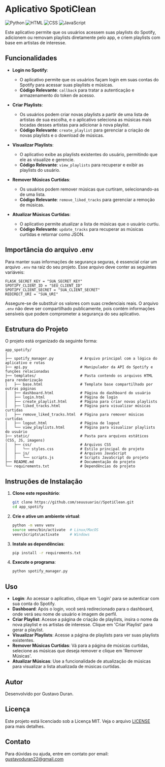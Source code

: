 # Aplicativo SpotiClean
![Python](https://img.shields.io/badge/python-3670A0?style=for-the-badge&logo=python&logoColor=ffdd54)
![HTML](https://img.shields.io/badge/HTML-E34F26?style=for-the-badge&logo=html5&logoColor=ffffff)
![CSS](https://img.shields.io/badge/CSS-1572B6?style=for-the-badge&logo=css3&logoColor=ffffff)
![JavaScript](https://img.shields.io/badge/JavaScript-F7DF1E?style=for-the-badge&logo=javascript&logoColor=000000)

Este aplicativo permite que os usuários acessem suas playlists do Spotify, adicionem ou removam playlists diretamente pelo app, e criem playlists com base em artistas de interesse.

## Funcionalidades

- **Login no Spotify**: 
  - O aplicativo permite que os usuários façam login em suas contas do Spotify para acessar suas playlists e músicas.
  - **Código Relevante**: `callback` para tratar a autenticação e armazenamento do token de acesso.

- **Criar Playlists**: 
  - Os usuários podem criar novas playlists a partir de uma lista de artistas de sua escolha, e o aplicativo seleciona as músicas mais tocadas desses artistas para adicionar à nova playlist.
  - **Código Relevante**: `create_playlist` para gerenciar a criação de novas playlists e o download de músicas.

- **Visualizar Playlists**: 
  - O aplicativo exibe as playlists existentes do usuário, permitindo que ele as visualize e gerencie.
  - **Código Relevante**: `view_playlists` para recuperar e exibir as playlists do usuário.

- **Remover Músicas Curtidas**: 
  - Os usuários podem remover músicas que curtiram, selecionando-as de uma lista.
  - **Código Relevante**: `remove_liked_tracks` para gerenciar a remoção de músicas.

- **Atualizar Músicas Curtidas**: 
  - O aplicativo permite atualizar a lista de músicas que o usuário curtiu.
  - **Código Relevante**: `update_tracks` para recuperar as músicas curtidas e retornar como JSON.

## Importância do arquivo .env

Para manter suas informações de segurança seguras, é essencial criar um arquivo `.env` na raiz do seu projeto. Esse arquivo deve conter as seguintes variáveis:

```plaintext
FLASK_SECRET_KEY = "SUA_SECRET_KEY" 
SPOTIPY_CLIENT_ID = "SEU_CLIENT_ID" 
SPOTIPY_CLIENT_SECRET = "SUA_CLIENT_SECRET" 
REDIRECT_URI = "SUA_URI"
```

Assegure-se de substituir os valores com suas credenciais reais. O arquivo `.env` não deve ser compartilhado publicamente, pois contém informações sensíveis que podem comprometer a segurança do seu aplicativo.

## Estrutura do Projeto

O projeto está organizado da seguinte forma:

```
app_spotify/
│
├── spotify_manager.py            # Arquivo principal com a lógica do aplicativo e rotas
├── api.py                        # Manipulador da API do Spotify e funções relacionadas
├── templates/                    # Pasta contendo os arquivos HTML para renderização
│   ├── base.html                 # Template base compartilhado por outras páginas
│   ├── dashboard.html            # Página do dashboard do usuário
│   ├── login.html                # Página de login
│   ├── create_playlist.html      # Página para criar novas playlists
│   ├── liked_tracks.html         # Página para visualizar músicas curtidas
│   ├── remove_liked_tracks.html  # Página para remover músicas curtidas
│   ├── logout.html               # Página de logout
│   └── view_playlists.html       # Página para visualizar playlists do usuário
├── static/                       # Pasta para arquivos estáticos (CSS, JS, imagens)
│   ├── css/                      # Arquivos CSS
│   │   └── styles.css            # Estilo principal do projeto
│   ├── js/                       # Arquivos JavaScript
│   │   └── scripts.js            # Scripts JavaScript do projeto
├── README.md                     # Documentação do projeto
└── requirements.txt              # Dependências do projeto
```

## Instruções de Instalação

1. **Clone este repositório**:
   ```bash
   git clone https://github.com/seuusuario//SpotiClean.git
   cd app_spotify
   ```

2. **Crie e ative um ambiente virtual**:
   ```bash
   python -m venv venv
   source venv/bin/activate  # Linux/MacOS
   venv\Scripts\activate     # Windows
   ```

3. **Instale as dependências**:
   ```bash
   pip install -r requirements.txt
   ```

4. **Execute o programa**:
   ```bash
   python spotify_manager.py
   ```

## Uso

- **Login**: Ao acessar o aplicativo, clique em 'Login' para se autenticar com sua conta do Spotify.
- **Dashboard**: Após o login, você será redirecionado para o dashboard, onde verá seu nome de usuário e imagem de perfil.
- **Criar Playlist**: Acesse a página de criação de playlists, insira o nome da nova playlist e os artistas de interesse. Clique em 'Criar Playlist' para gerar a playlist.
- **Visualizar Playlists**: Acesse a página de playlists para ver suas playlists existentes.
- **Remover Músicas Curtidas**: Vá para a página de músicas curtidas, selecione as músicas que deseja remover e clique em 'Remover Músicas'.
- **Atualizar Músicas**: Use a funcionalidade de atualização de músicas para visualizar a lista atualizada de músicas curtidas.

## Autor

Desenvolvido por Gustavo Duran.

## Licença

Este projeto está licenciado sob a Licença MIT. Veja o arquivo [LICENSE](LICENSE) para mais detalhes.

## Contato

Para dúvidas ou ajuda, entre em contato por email: gustavoduran22@gmail.com